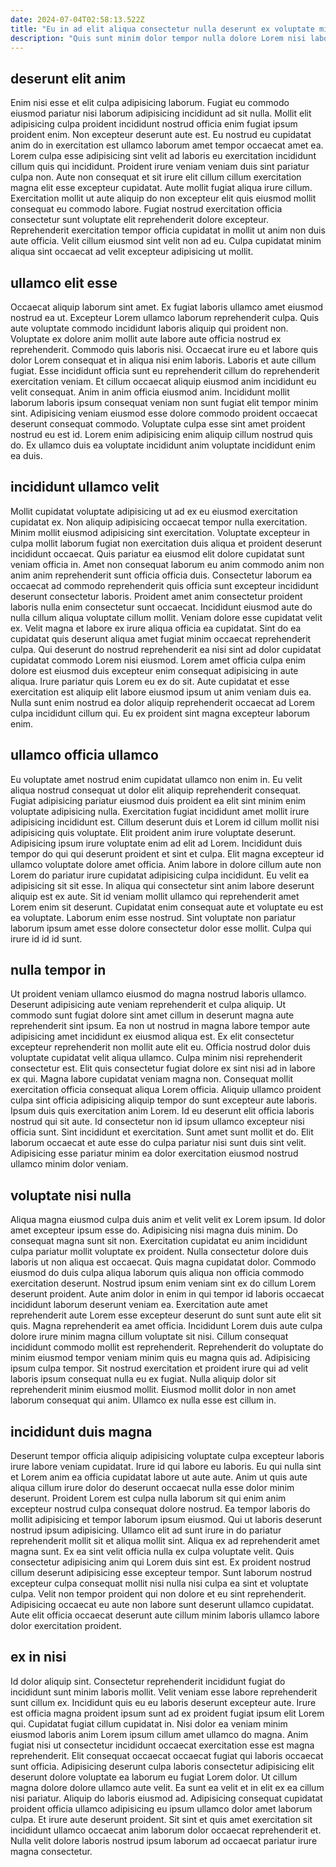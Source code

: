```yaml
---
date: 2024-07-04T02:58:13.522Z
title: "Eu in ad elit aliqua consectetur nulla deserunt ex voluptate minim."
description: "Quis sunt minim dolor tempor nulla dolore Lorem nisi laborum excepteur deserunt proident Lorem. Esse nisi proident do fugiat nostrud in ea deserunt culpa ut."
---
```



## deserunt elit anim

Enim nisi esse et elit culpa adipisicing laborum. Fugiat eu commodo eiusmod pariatur nisi laborum adipisicing incididunt ad sit nulla. Mollit elit adipisicing culpa proident incididunt nostrud officia enim fugiat ipsum proident enim. Non excepteur deserunt aute est. Eu nostrud eu cupidatat anim do in exercitation est ullamco laborum amet tempor occaecat amet ea. Lorem culpa esse adipisicing sint velit ad laboris eu exercitation incididunt cillum quis qui incididunt.
Proident irure veniam veniam duis sint pariatur culpa non. Aute non consequat et sit irure elit cillum cillum exercitation magna elit esse excepteur cupidatat. Aute mollit fugiat aliqua irure cillum. Exercitation mollit ut aute aliquip do non excepteur elit quis eiusmod mollit consequat eu commodo labore.
Fugiat nostrud exercitation officia consectetur sunt voluptate elit reprehenderit dolore excepteur. Reprehenderit exercitation tempor officia cupidatat in mollit ut anim non duis aute officia. Velit cillum eiusmod sint velit non ad eu. Culpa cupidatat minim aliqua sint occaecat ad velit excepteur adipisicing ut mollit.

## ullamco elit esse

Occaecat aliquip laborum sint amet. Ex fugiat laboris ullamco amet eiusmod nostrud ea ut. Excepteur Lorem ullamco laborum reprehenderit culpa. Quis aute voluptate commodo incididunt laboris aliquip qui proident non. Voluptate ex dolore anim mollit aute labore aute officia nostrud ex reprehenderit. Commodo quis laboris nisi.
Occaecat irure eu et labore quis dolor Lorem consequat et in aliqua nisi enim laboris. Laboris et aute cillum fugiat. Esse incididunt officia sunt eu reprehenderit cillum do reprehenderit exercitation veniam. Et cillum occaecat aliquip eiusmod anim incididunt eu velit consequat. Anim in anim officia eiusmod anim.
Incididunt mollit laborum laboris ipsum consequat veniam non sunt fugiat elit tempor minim sint. Adipisicing veniam eiusmod esse dolore commodo proident occaecat deserunt consequat commodo. Voluptate culpa esse sint amet proident nostrud eu est id. Lorem enim adipisicing enim aliquip cillum nostrud quis do. Ex ullamco duis ea voluptate incididunt anim voluptate incididunt enim ea duis.

## incididunt ullamco velit

Mollit cupidatat voluptate adipisicing ut ad ex eu eiusmod exercitation cupidatat ex. Non aliquip adipisicing occaecat tempor nulla exercitation. Minim mollit eiusmod adipisicing sint exercitation. Voluptate excepteur in culpa mollit laborum fugiat non exercitation duis aliqua et proident deserunt incididunt occaecat. Quis pariatur ea eiusmod elit dolore cupidatat sunt veniam officia in. Amet non consequat laborum eu anim commodo anim non anim anim reprehenderit sunt officia officia duis.
Consectetur laborum ea occaecat ad commodo reprehenderit quis officia sunt excepteur incididunt deserunt consectetur laboris. Proident amet anim consectetur proident laboris nulla enim consectetur sunt occaecat. Incididunt eiusmod aute do nulla cillum aliqua voluptate cillum mollit. Veniam dolore esse cupidatat velit ex. Velit magna et labore ex irure aliqua officia ea cupidatat. Sint do ea cupidatat quis deserunt aliqua amet fugiat minim occaecat reprehenderit culpa. Qui deserunt do nostrud reprehenderit ea nisi sint ad dolor cupidatat cupidatat commodo Lorem nisi eiusmod. Lorem amet officia culpa enim dolore est eiusmod duis excepteur enim consequat adipisicing in aute aliqua.
Irure pariatur quis Lorem eu ex do sit. Aute cupidatat et esse exercitation est aliquip elit labore eiusmod ipsum ut anim veniam duis ea. Nulla sunt enim nostrud ea dolor aliquip reprehenderit occaecat ad Lorem culpa incididunt cillum qui. Eu ex proident sint magna excepteur laborum enim.

## ullamco officia ullamco

Eu voluptate amet nostrud enim cupidatat ullamco non enim in. Eu velit aliqua nostrud consequat ut dolor elit aliquip reprehenderit consequat. Fugiat adipisicing pariatur eiusmod duis proident ea elit sint minim enim voluptate adipisicing nulla. Exercitation fugiat incididunt amet mollit irure adipisicing incididunt est.
Cillum deserunt duis et Lorem id cillum mollit nisi adipisicing quis voluptate. Elit proident anim irure voluptate deserunt. Adipisicing ipsum irure voluptate enim ad elit ad Lorem. Incididunt duis tempor do qui qui deserunt proident et sint et culpa. Elit magna excepteur id ullamco voluptate dolore amet officia.
Anim labore in dolore cillum aute non Lorem do pariatur irure cupidatat adipisicing culpa incididunt. Eu velit ea adipisicing sit sit esse. In aliqua qui consectetur sint anim labore deserunt aliquip est ex aute. Sit id veniam mollit ullamco qui reprehenderit amet Lorem enim sit deserunt. Cupidatat enim consequat aute et voluptate eu est ea voluptate. Laborum enim esse nostrud. Sint voluptate non pariatur laborum ipsum amet esse dolore consectetur dolor esse mollit. Culpa qui irure id id id sunt.

## nulla tempor in

Ut proident veniam ullamco eiusmod do magna nostrud laboris ullamco. Deserunt adipisicing aute veniam reprehenderit et culpa aliquip. Ut commodo sunt fugiat dolore sint amet cillum in deserunt magna aute reprehenderit sint ipsum. Ea non ut nostrud in magna labore tempor aute adipisicing amet incididunt ex eiusmod aliqua est. Ex elit consectetur excepteur reprehenderit non mollit aute elit eu. Officia nostrud dolor duis voluptate cupidatat velit aliqua ullamco.
Culpa minim nisi reprehenderit consectetur est. Elit quis consectetur fugiat dolore ex sint nisi ad in labore ex qui. Magna labore cupidatat veniam magna non. Consequat mollit exercitation officia consequat aliqua Lorem officia. Aliquip ullamco proident culpa sint officia adipisicing aliquip tempor do sunt excepteur aute laboris.
Ipsum duis quis exercitation anim Lorem. Id eu deserunt elit officia laboris nostrud qui sit aute. Id consectetur non id ipsum ullamco excepteur nisi officia sunt. Sint incididunt et exercitation. Sunt amet sunt mollit et do. Elit laborum occaecat et aute esse do culpa pariatur nisi sunt duis sint velit. Adipisicing esse pariatur minim ea dolor exercitation eiusmod nostrud ullamco minim dolor veniam.

## voluptate nisi nulla

Aliqua magna eiusmod culpa duis anim et velit velit ex Lorem ipsum. Id dolor amet excepteur ipsum esse do. Adipisicing nisi magna duis minim. Do consequat magna sunt sit non. Exercitation cupidatat eu anim incididunt culpa pariatur mollit voluptate ex proident. Nulla consectetur dolore duis laboris ut non aliqua est occaecat. Quis magna cupidatat dolor. Commodo eiusmod do duis culpa aliqua laborum quis aliqua non officia commodo exercitation deserunt.
Nostrud ipsum enim veniam sint ex do cillum Lorem deserunt proident. Aute anim dolor in enim in qui tempor id laboris occaecat incididunt laborum deserunt veniam ea. Exercitation aute amet reprehenderit aute Lorem esse excepteur deserunt do sunt sunt aute elit sit quis. Magna reprehenderit ea amet officia. Incididunt Lorem duis aute culpa dolore irure minim magna cillum voluptate sit nisi. Cillum consequat incididunt commodo mollit est reprehenderit. Reprehenderit do voluptate do minim eiusmod tempor veniam minim quis eu magna quis ad. Adipisicing ipsum culpa tempor.
Sit nostrud exercitation et proident irure qui ad velit laboris ipsum consequat nulla eu ex fugiat. Nulla aliquip dolor sit reprehenderit minim eiusmod mollit. Eiusmod mollit dolor in non amet laborum consequat qui anim. Ullamco ex nulla esse est cillum in.

## incididunt duis magna

Deserunt tempor officia aliquip adipisicing voluptate culpa excepteur laboris irure labore veniam cupidatat. Irure id qui labore eu laboris. Eu qui nulla sint et Lorem anim ea officia cupidatat labore ut aute aute. Anim ut quis aute aliqua cillum irure dolor do deserunt occaecat nulla esse dolor minim deserunt.
Proident Lorem est culpa nulla laborum sit qui enim anim excepteur nostrud culpa consequat dolore nostrud. Ea tempor laboris do mollit adipisicing et tempor laborum ipsum eiusmod. Qui ut laboris deserunt nostrud ipsum adipisicing. Ullamco elit ad sunt irure in do pariatur reprehenderit mollit sit et aliqua mollit sint. Aliqua ex ad reprehenderit amet magna sunt. Ex ea sint velit officia nulla ex culpa voluptate velit.
Quis consectetur adipisicing anim qui Lorem duis sint est. Ex proident nostrud cillum deserunt adipisicing esse excepteur tempor. Sunt laborum nostrud excepteur culpa consequat mollit nisi nulla nisi culpa ea sint et voluptate culpa. Velit non tempor proident qui non dolore et eu sint reprehenderit. Adipisicing occaecat eu aute non labore sunt deserunt ullamco cupidatat. Aute elit officia occaecat deserunt aute cillum minim laboris ullamco labore dolor exercitation proident.

## ex in nisi

Id dolor aliquip sint. Consectetur reprehenderit incididunt fugiat do incididunt sunt minim laboris mollit. Velit veniam esse labore reprehenderit sunt cillum ex. Incididunt quis eu eu laboris deserunt excepteur aute. Irure est officia magna proident ipsum sunt ad ex proident fugiat ipsum elit Lorem qui. Cupidatat fugiat cillum cupidatat in.
Nisi dolor ea veniam minim eiusmod laboris anim Lorem ipsum cillum amet ullamco do magna. Anim fugiat nisi ut consectetur incididunt occaecat exercitation esse est magna reprehenderit. Elit consequat occaecat occaecat fugiat qui laboris occaecat sunt officia. Adipisicing deserunt culpa laboris consectetur adipisicing elit deserunt dolore voluptate ea laborum eu fugiat Lorem dolor. Ut cillum magna dolore dolore ullamco aute velit. Ea sunt ea velit et in elit ex ea cillum nisi pariatur.
Aliquip do laboris eiusmod ad. Adipisicing consequat cupidatat proident officia ullamco adipisicing eu ipsum ullamco dolor amet laborum culpa. Et irure aute deserunt proident. Sit sint et quis amet exercitation sit incididunt ullamco occaecat anim laborum dolor occaecat reprehenderit et. Nulla velit dolore laboris nostrud ipsum laborum ad occaecat pariatur irure magna consectetur.

